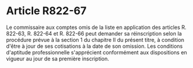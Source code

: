 # Article R822-67

Le commissaire aux comptes omis de la liste en application des articles R. 822-63, R. 822-64 et R. 822-66 peut demander sa réinscription selon la procédure prévue à la section 1 du chapitre II du présent titre, à condition d'être à jour de ses cotisations à la date de son omission. Les conditions d'aptitude professionnelle s'apprécient conformément aux dispositions en vigueur au jour de sa première inscription.